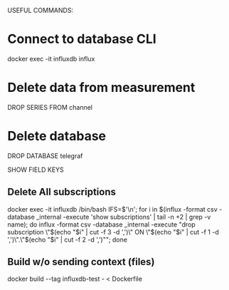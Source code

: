 USEFUL COMMANDS:
# Connect to database CLI
docker exec -it influxdb influx

# Delete data from measurement
DROP SERIES FROM channel

# Delete database
DROP DATABASE telegraf

SHOW FIELD KEYS

## Delete All subscriptions
docker exec -it influxdb /bin/bash
IFS=$'\n'; for i in $(influx -format csv -database _internal -execute 'show subscriptions' | tail -n +2 | grep -v name); do influx -format csv -database _internal -execute "drop subscription \"$(echo "$i" | cut -f 3 -d ',')\" ON \"$(echo "$i" | cut -f 1 -d ',')\".\"$(echo "$i" | cut -f 2 -d ',')\""; done




## Build w/o sending context (files)
docker build --tag influxdb-test - < Dockerfile
